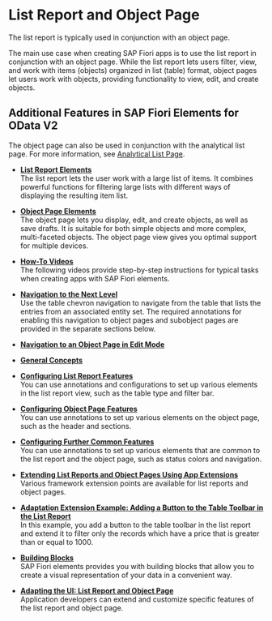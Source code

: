<!-- loioc0eec49db81a441e878f528c8f3d28de -->

# List Report and Object Page

The list report is typically used in conjunction with an object page.

The main use case when creating SAP Fiori apps is to use the list report in conjunction with an object page. While the list report lets users filter, view, and work with items \(objects\) organized in list \(table\) format, object pages let users work with objects, providing functionality to view, edit, and create objects.



<a name="loioc0eec49db81a441e878f528c8f3d28de__section_i1y_dsl_ymb"/>

## Additional Features in SAP Fiori Elements for OData V2

The object page can also be used in conjunction with the analytical list page. For more information, see [Analytical List Page](analytical-list-page-3d33684.md).

-   **[List Report Elements](list-report-elements-1cf5c7f.md "The list report lets the user work with a large list of items. It combines powerful
		functions for filtering large lists with different ways of displaying the resulting item
		list.")**  
The list report lets the user work with a large list of items. It combines powerful functions for filtering large lists with different ways of displaying the resulting item list.
-   **[Object Page Elements](object-page-elements-645e27a.md "The object page lets you display, edit, and create objects, as well as save drafts. It
		is suitable for both simple objects and more complex, multi-faceted objects. The object page
		view gives you optimal support for multiple devices.")**  
The object page lets you display, edit, and create objects, as well as save drafts. It is suitable for both simple objects and more complex, multi-faceted objects. The object page view gives you optimal support for multiple devices.
-   **[How-To Videos](how-to-videos-d238efa.md "The following videos provide step-by-step instructions for typical tasks when creating
		apps with SAP Fiori elements.")**  
The following videos provide step-by-step instructions for typical tasks when creating apps with SAP Fiori elements.
-   **[Navigation to the Next Level](navigation-to-the-next-level-1559b2b.md "Use the table chevron navigation to navigate from the table that lists the entries from
      an associated entity set. The required annotations for enabling this navigation to object
      pages and subobject pages are provided in the separate sections below.")**  
Use the table chevron navigation to navigate from the table that lists the entries from an associated entity set. The required annotations for enabling this navigation to object pages and subobject pages are provided in the separate sections below.
-   **[Navigation to an Object Page in Edit Mode](navigation-to-an-object-page-in-edit-mode-8665847.md "")**  

-   **[General Concepts](general-concepts-a51f446.md "")**  

-   **[Configuring List Report Features](configuring-list-report-features-3af1d03.md "You can use annotations and configurations to set up various elements in the list report
		view, such as the table type and filter bar.")**  
You can use annotations and configurations to set up various elements in the list report view, such as the table type and filter bar.
-   **[Configuring Object Page Features](configuring-object-page-features-d26d3dd.md "You can use annotations to set up various elements on the object page, such as the header and sections.")**  
You can use annotations to set up various elements on the object page, such as the header and sections.
-   **[Configuring Further Common Features](configuring-further-common-features-a4d3c46.md "You can use annotations to set up various elements that are common to the list report
		and the object page, such as status colors and navigation.")**  
You can use annotations to set up various elements that are common to the list report and the object page, such as status colors and navigation.
-   **[Extending List Reports and Object Pages Using App Extensions](extending-list-reports-and-object-pages-using-app-extensions-a892eb8.md "Various framework extension points are available for list reports and object pages. ")**  
Various framework extension points are available for list reports and object pages.
-   **[Adaptation Extension Example: Adding a Button to the Table Toolbar in the List Report](adaptation-extension-example-adding-a-button-to-the-table-toolbar-in-the-list-report-a269671.md "In this example, you add a button to the table toolbar in the list report and extend
		it to filter only the records which have a price that is greater than or equal to
		1000.")**  
In this example, you add a button to the table toolbar in the list report and extend it to filter only the records which have a price that is greater than or equal to 1000.
-   **[Building Blocks](building-blocks-24c1304.md "SAP Fiori elements provides you with building blocks that allow you to create a visual representation of your data in a convenient
		way.")**  
SAP Fiori elements provides you with building blocks that allow you to create a visual representation of your data in a convenient way.
-   **[Adapting the UI: List Report and Object Page](adapting-the-ui-list-report-and-object-page-0d2f1a9.md "Application developers can extend and customize specific features of the list report and
		object page.")**  
Application developers can extend and customize specific features of the list report and object page.


